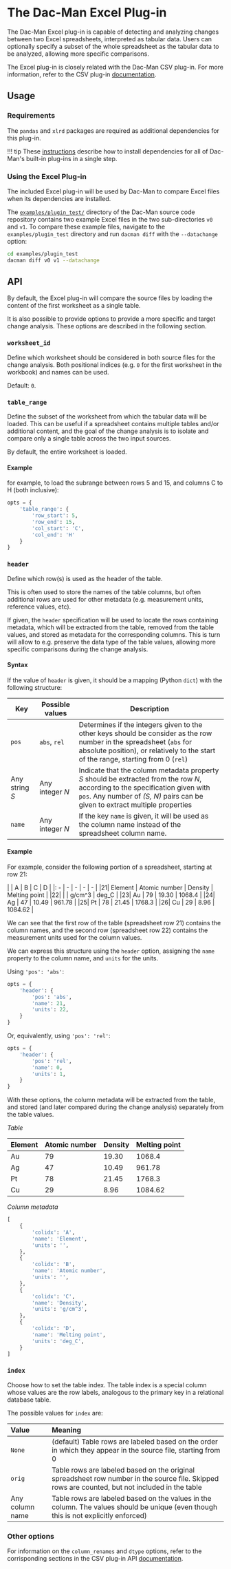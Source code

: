 # The Dac-Man Excel Plug-in

The Dac-Man Excel plug-in is capable of detecting and analyzing changes between two Excel spreadsheets,
interpreted as tabular data.
Users can optionally specify a subset of the whole spreadsheet as the tabular data to be analyzed,
allowing more specific comparisons.

The Excel plug-in is closely related with the Dac-Man CSV plug-in.
For more information, refer to the CSV plug-in [documentation](../csv/).

## Usage

### Requirements

The `pandas` and `xlrd` packages are required as additional dependencies for this plug-in.

!!! tip
    These [instructions](../../install/dependencies) describe how to install dependencies for all of Dac-Man's built-in plug-ins in a single step.

### Using the Excel Plug-in

The included Excel plug-in will be used by Dac-Man to compare Excel files when its dependencies are installed.

The [`examples/plugin_test/`](https://github.com/deduce-dev/dac-man/blob/master/examples/plugin_test/) directory of the Dac-Man source code repository
contains two example Excel files in the two sub-directories `v0` and `v1`.
To compare these example files, navigate to the `examples/plugin_test` directory
and run `dacman diff` with the `--datachange` option:

```sh
cd examples/plugin_test
dacman diff v0 v1 --datachange
```

## API

By default, the Excel plug-in will compare the source files by loading the content of the first worksheet as a single table.

It is also possible to provide options to provide a more specific and target change analysis.
These options are described in the following section.

### `worksheet_id`

Define which worksheet should be considered in both source files for the change analysis.
Both positional indices (e.g. `0` for the first worksheet in the workbook) and names can be used.

Default: `0`.

### `table_range`

Define the subset of the worksheet from which the tabular data will be loaded.
This can be useful if a spreadsheet contains multiple tables and/or additional content,
and the goal of the change analysis is to isolate and compare only a single table across the two input sources.

By default, the entire worksheet is loaded.

#### Example

for example, to load the subrange between rows 5 and 15, and columns C to H (both inclusive):

```py
opts = {
    'table_range': {
        'row_start': 5,
        'row_end': 15,
        'col_start': 'C',
        'col_end': 'H'
    }
}
```

### `header`

Define which row(s) is used as the header of the table.

This is often used to store the names of the table columns,
but often additional rows are used for other metadata (e.g. measurement units, reference values, etc).

If given, the `header` specification will be used to locate the rows containing metadata,
which will be extracted from the table,
removed from the table values, and stored as metadata for the corresponding columns.
This is turn will allow to e.g. preserve the data type of the table values,
allowing more specific comparisons during the change analysis.

#### Syntax

If the value of `header` is given, it should be a mapping (Python `dict`) with the following structure:

| Key | Possible values | Description |
| - | - | - |
| `pos` | `abs`, `rel` | Determines if the integers given to the other keys should be consider as the row number in the spreadsheet (`abs` for absolute position), or relatively to the start of the range, starting from 0 (`rel`) |
| Any string *S* | Any integer *N* | Indicate that the column metadata property *S* should be extracted from the row *N*, according to the specification given with `pos`. Any number of *(S, N)* pairs can be given to extract multiple properties |
| `name` | Any integer *N* | If the key `name` is given, it will be used as the column name instead of the spreadsheet column name. |

#### Example

For example, consider the following portion of a spreadsheet, starting at row 21:

| | A | B | C | D |
|: - | - | - | - | - |
|21| Element | Atomic number | Density | Melting point |
|22| | | g/cm^3 | deg_C |
|23| Au | 79 | 19.30 | 1068.4 |
|24| Ag | 47 | 10.49 | 961.78 |
|25| Pt | 78 | 21.45 | 1768.3 |
|26| Cu | 29 | 8.96 | 1084.62 |

We can see that the first row of the table (spreadsheet row 21) contains the column names,
and the second row (spreadsheet row 22) contains the measurement units used for the column values.

We can express this structure using the `header` option,
assigning the `name` property to the column name, and `units` for the units.

Using `'pos': 'abs'`:

```py
opts = {
    'header': {
        'pos': 'abs',
        'name': 21,
        'units': 22,
    }
}
```

Or, equivalently, using `'pos': 'rel'`:

```py
opts = {
    'header': {
        'pos': 'rel',
        'name': 0,
        'units': 1,
    }
}
```

With these options, the column metadata will be extracted from the table, and stored (and later compared during the change analysis) separately from the table values.

*Table*

| Element | Atomic number | Density | Melting point |
| - | - | - | - |
| Au | 79 | 19.30 | 1068.4 |
| Ag | 47 | 10.49 | 961.78 |
| Pt | 78 | 21.45 | 1768.3 |
| Cu | 29 | 8.96 | 1084.62 |

*Column metadata*

```py
[
    {
        'colidx': 'A',
        'name': 'Element',
        'units': '',
    },
    {
        'colidx': 'B',
        'name': 'Atomic number',
        'units': '',
    },
    {
        'colidx': 'C',
        'name': 'Density',
        'units': 'g/cm^3',
    },
    {
        'colidx': 'D',
        'name': 'Melting point',
        'units': 'deg_C',
    }
]
```

### `index`

Choose how to set the table index.
The table index is a special column whose values are the row labels,
analogous to the primary key in a relational database table.

The possible values for `index` are:

| Value | Meaning |
|:-|:-|
| `None` | (default) Table rows are labeled based on the order in which they appear in the source file, starting from 0 |
| `orig` | Table rows are labeled based on the original spreadsheet row number in the source file. Skipped rows are counted, but not included in the table |
| Any column name | Table rows are labeled based on the values in the column. The values should be unique (even though this is not explicitly enforced) |

### Other options

For information on the `column_renames` and `dtype` options, refer to the corrisponding sections in the CSV plug-in API [documentation](../csv/api/#column_renames).
